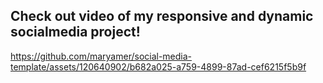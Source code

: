 <h2>Check out video of my responsive and dynamic socialmedia project!</h2>


https://github.com/maryamer/social-media-template/assets/120640902/b682a025-a759-4899-87ad-cef6215f5b9f



